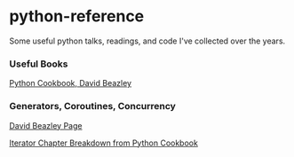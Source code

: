 # python-reference
Some useful python talks, readings, and code I've collected over the years.



### Useful Books
[Python Cookbook, David Beazley](https://www.oreilly.com/library/view/python-cookbook-3rd/9781449357337/)

### Generators, Coroutines, Concurrency
[David Beazley Page](http://www.dabeaz.com/coroutines/)

[Iterator Chapter Breakdown from Python Cookbook](notebooks/python-cookbook/README.md)
